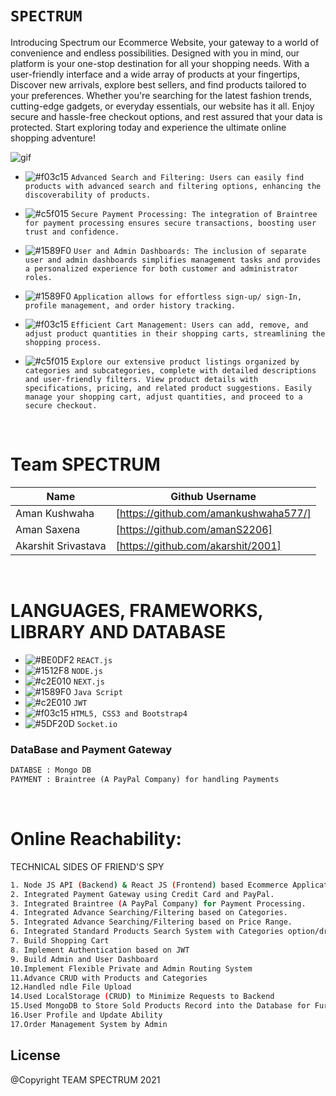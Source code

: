 
# ``` SPECTRUM ```

Introducing Spectrum our Ecommerce Website, your gateway to a world of convenience and endless possibilities. Designed with you in mind, our platform is your one-stop destination for all your shopping needs. With a user-friendly interface and a wide array of products at your fingertips, Discover new arrivals, explore best sellers, and find products tailored to your preferences. Whether you're searching for the latest fashion trends, cutting-edge gadgets, or everyday essentials, our website has it all. Enjoy secure and hassle-free checkout options, and rest assured that your data is protected. Start exploring today and experience the ultimate online shopping adventure!

![gif](https://user-images.githubusercontent.com/53748350/116215331-3654e180-a765-11eb-8e6f-6d897e319a55.gif)



   - ![#f03c15](https://via.placeholder.com/15/f03c15/000000?text=+) `Advanced Search and Filtering: Users can easily find products with advanced search and filtering options, enhancing the discoverability of products.`

  -  ![#c5f015](https://via.placeholder.com/15/c5f015/000000?text=+) `Secure Payment Processing: The integration of Braintree for payment processing ensures secure transactions, boosting user trust and confidence.`
  - ![#1589F0](https://via.placeholder.com/15/1589F0/000000?text=+) `User and Admin Dashboards: The inclusion of separate user and admin dashboards simplifies management tasks and provides a personalized experience for both customer and administrator roles.`
  - ![#1589F0](https://via.placeholder.com/15/1589F0/000000?text=+) `Application allows for effortless sign-up/ sign-In, profile management, and order history tracking.`
  - ![#f03c15](https://via.placeholder.com/15/f03c15/000000?text=+) `Efficient Cart Management: Users can add, remove, and adjust product quantities in their shopping carts, streamlining the shopping process.`

 -  ![#c5f015](https://via.placeholder.com/15/c5f015/000000?text=+) `Explore our extensive product listings organized by categories and subcategories, complete with detailed descriptions and user-friendly filters. View product details with specifications, pricing, and related product suggestions. Easily manage your shopping cart, adjust quantities, and proceed to a secure checkout.`



<br>
 
# Team SPECTRUM
| Name | Github Username | 
| ------ | ------ |
| Aman Kushwaha | [https://github.com/amankushwaha577/]  |
| Aman Saxena | [https://github.com/amanS2206] |
| Akarshit Srivastava | [https://github.com/akarshit/2001] |

 

<br>

# LANGUAGES, FRAMEWORKS, LIBRARY AND DATABASE

- ![#BE0DF2](https://via.placeholder.com/15/1589F0/000000?text=+) `REACT.js`
- ![#1512F8](https://via.placeholder.com/15/1589F0/000000?text=+) `NODE.js`
- ![#c2E010](https://via.placeholder.com/15/c5f015/000000?text=+) `NEXT.js`
- ![#1589F0](https://via.placeholder.com/15/1589F0/000000?text=+) `Java Script`
- ![#c2E010](https://via.placeholder.com/15/c5f015/000000?text=+) `JWT`
- ![#f03c15](https://via.placeholder.com/15/f03c15/000000?text=+) `HTML5, CSS3 and Bootstrap4`
- ![#5DF20D](https://via.placeholder.com/15/f03c15/000000?text=+) `Socket.io`


### DataBase and Payment Gateway
```diff
DATABSE : Mongo DB
PAYMENT : Braintree (A PayPal Company) for handling Payments
```

<br>

# Online Reachability:

TECHNICAL SIDES OF FRIEND'S SPY
```sh
1. Node JS API (Backend) & React JS (Frontend) based Ecommerce Application
2. Integrated Payment Gateway using Credit Card and PayPal.
3. Integrated Braintree (A PayPal Company) for Payment Processing.
4. Integrated Advance Searching/Filtering based on Categories.
5. Integrated Advance Searching/Filtering based on Price Range.
6. Integrated Standard Products Search System with Categories option/dropdown.
7. Build Shopping Cart
8. Implement Authentication based on JWT
9. Build Admin and User Dashboard
10.Implement Flexible Private and Admin Routing System
11.Advance CRUD with Products and Categories
12.Handled ndle File Upload
14.Used LocalStorage (CRUD) to Minimize Requests to Backend
15.Used MongoDB to Store Sold Products Record into the Database for Further Processing
16.User Profile and Update Ability
17.Order Management System by Admin

```

License
----
@Copyright TEAM SPECTRUM  2021

 
